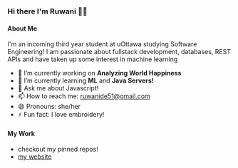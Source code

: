 ### Hi there I'm Ruwani 👋🏽

#### About Me

I'm an incoming third year student at uOttawa studying Software Engineering! I am passionate about fullstack development, databases, REST APIs and have taken up some interest in machine learning

- 🔭 I’m currently working on <strong>Analyzing World Happiness</strong>
- 🌱 I’m currently learning <strong>ML</strong> and <strong>Java Servers!</strong>
- 💬 Ask me about Javascript!
- 📫 How to reach me: ruwanide51@gmail.com
- 😄 Pronouns: she/her
- ⚡ Fun fact: I love embroidery!

#### My Work

* checkout my pinned repos!
* [my website](https://ruwanidealwis.github.io/portfoliowebsite/)

